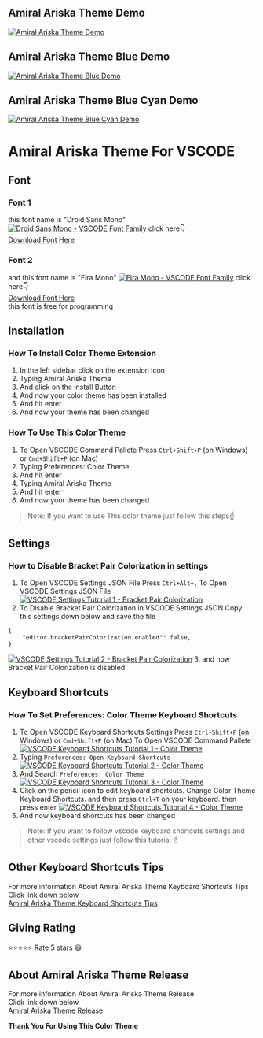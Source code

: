 ## Amiral Ariska Theme Demo
[![Amiral Ariska Theme Demo](https://xp.io/storage/13fyTcBh.gif)](https://xp.io/storage/13fyTcBh.gif)
## Amiral Ariska Theme Blue Demo
[![Amiral Ariska Theme Blue Demo](https://xp.io/storage/13g4zDln.gif)](https://xp.io/storage/13g4zDln.gif)
## Amiral Ariska Theme Blue Cyan Demo
[![Amiral Ariska Theme Blue Cyan Demo](https://xp.io/storage/13ghS6gs.gif)](https://xp.io/storage/13ghS6gs.gif)
# Amiral Ariska Theme For VSCODE
## Font
### Font 1
this font name is "Droid Sans Mono"
[![Droid Sans Mono - VSCODE Font Family](https://i.postimg.cc/GmmTFZHs/droid-sans-mono-font.jpg)](https://www.1001fonts.com/droid-sans-mono-font.html)
click here👇<br>
[Download Font Here](https://www.1001fonts.com/download/droid-sans-mono.zip)
### Font 2
and this font name is "Fira Mono"
[![Fira Mono - VSCODE Font Family](https://i.postimg.cc/0ySRBNMg/fira-mono-font.jpg)](https://fonts.google.com/specimen/Fira+Mono?query=Fira+Mono)
click here👇<br>
[Download Font Here](https://fonts.google.com/download?family=Fira%20Mono)<br>
this font is free for programming

## Installation
### How To Install Color Theme Extension
1. In the left sidebar click on the extension icon
2. Typing Amiral Ariska Theme
3. And click on the install Button
4. And now your color theme has been installed
5. And hit enter
6. And now your theme has been changed

### How To Use This Color Theme
1. To Open VSCODE Command Pallete Press `Ctrl+Shift+P` (on Windows) or `Cmd+Shift+P` (on Mac)
2. Typing Preferences: Color Theme
3. And hit enter
4. Typing Amiral Ariska Theme
5. And hit enter
6. And now your theme has been changed
> Note: If you want to use This color theme just follow this steps☝

## Settings
### How to Disable Bracket Pair Colorization in settings
1. To Open VSCODE Settings JSON File Press `Ctrl+Alt+,` To Open VSCODE Settings JSON File
[![VSCODE Settings Tutorial 1 - Bracket Pair Colorization](https://xp.io/storage/GEPGwfg.gif)](https://xp.io/storage/GEPGwfg.gif)
2. To Disable Bracket Pair Colorization in VSCODE Settings JSON Copy this settings down below and save the file
```jsonc
{
    "editor.bracketPairColorization.enabled": false,
}
```
[![VSCODE Settings Tutorial 2 - Bracket Pair Colorization](https://xp.io/storage/GEUtdyt.gif)](https://xp.io/storage/GEUtdyt.gif)
3. and now Bracket Pair Colorization is disabled

## Keyboard Shortcuts
### How To Set Preferences: Color Theme Keyboard Shortcuts
1. To Open VSCODE Keyboard Shortcuts Settings Press `Ctrl+Shift+P` (on Windows) or `Cmd+Shift+P` (on Mac) To Open VSCODE Command Pallete
[![VSCODE Keyboard Shortcuts Tutorial 1 - Color Theme](https://xp.io/storage/H3ymSOD.gif)](https://xp.io/storage/H3ymSOD.gif)
2. Typing `Preferences: Open Keyboard Shortcuts`
[![VSCODE Keyboard Shortcuts Tutorial 2 - Color Theme](https://xp.io/storage/H47orta.gif)](https://xp.io/storage/H47orta.gif)
3. And Search `Preferences: Color Theme`
[![VSCODE Keyboard Shortcuts Tutorial 3 - Color Theme](https://xp.io/storage/H4bFW62.gif)](https://xp.io/storage/H4bFW62.gif)
4. Click on the pencil icon to edit keyboard shortcuts. Change Color Theme Keyboard Shortcuts. and then press `Ctrl+T` on your keyboard. then press enter
[![VSCODE Keyboard Shortcuts Tutorial 4 - Color Theme](https://xp.io/storage/H4inNAG.gif)](https://xp.io/storage/H4inNAG.gif)
5. And now keyboard shortcuts has been changed
> Note: If you want to follow vscode keyboard shortcuts settings and other vscode settings just follow this tutorial ☝
## Other Keyboard Shortcuts Tips
For more information About Amiral Ariska Theme Keyboard Shortcuts Tips<br>
Click link down below<br>
[Amiral Ariska Theme Keyboard Shortcuts Tips](https://github.com/amiralariska/amiral-ariska-theme-release/blob/amiral-ariska-theme-release/amiral-ariska-theme-keyboard-shortcuts-tips.md)

## Giving Rating
⭐⭐⭐⭐⭐ Rate 5 stars 😃

## About Amiral Ariska Theme Release
For more information About Amiral Ariska Theme Release<br>
Click link down below<br>
[Amiral Ariska Theme Release](https://github.com/amiralariska/amiral-ariska-theme-release)

**Thank You For Using This Color Theme**